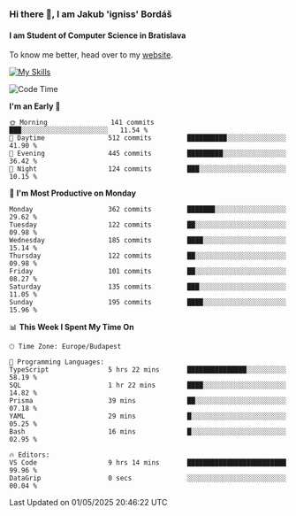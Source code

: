 ### Hi there 👋, I am Jakub 'igniss' Bordáš

#### I am Student of Computer Science in Bratislava
To know me better, head over to my [website](https://bordas.sk).

[![My Skills](https://skillicons.dev/icons?i=js,typescript,html,css,figma,svelte,vue,next,postgresql,nest,express,nodejs)](https://bordas.sk)


<!--START_SECTION:waka-->
![Code Time](http://img.shields.io/badge/Code%20Time-1%2C868%20hrs%202%20mins-blue)

**I'm an Early 🐤** 

```text
🌞 Morning                141 commits         ███░░░░░░░░░░░░░░░░░░░░░░   11.54 % 
🌆 Daytime                512 commits         ██████████░░░░░░░░░░░░░░░   41.90 % 
🌃 Evening                445 commits         █████████░░░░░░░░░░░░░░░░   36.42 % 
🌙 Night                  124 commits         ███░░░░░░░░░░░░░░░░░░░░░░   10.15 % 
```
📅 **I'm Most Productive on Monday** 

```text
Monday                   362 commits         ███████░░░░░░░░░░░░░░░░░░   29.62 % 
Tuesday                  122 commits         ██░░░░░░░░░░░░░░░░░░░░░░░   09.98 % 
Wednesday                185 commits         ████░░░░░░░░░░░░░░░░░░░░░   15.14 % 
Thursday                 122 commits         ██░░░░░░░░░░░░░░░░░░░░░░░   09.98 % 
Friday                   101 commits         ██░░░░░░░░░░░░░░░░░░░░░░░   08.27 % 
Saturday                 135 commits         ███░░░░░░░░░░░░░░░░░░░░░░   11.05 % 
Sunday                   195 commits         ████░░░░░░░░░░░░░░░░░░░░░   15.96 % 
```


📊 **This Week I Spent My Time On** 

```text
🕑︎ Time Zone: Europe/Budapest

💬 Programming Languages: 
TypeScript               5 hrs 22 mins       ███████████████░░░░░░░░░░   58.19 % 
SQL                      1 hr 22 mins        ████░░░░░░░░░░░░░░░░░░░░░   14.82 % 
Prisma                   39 mins             ██░░░░░░░░░░░░░░░░░░░░░░░   07.18 % 
YAML                     29 mins             █░░░░░░░░░░░░░░░░░░░░░░░░   05.25 % 
Bash                     16 mins             █░░░░░░░░░░░░░░░░░░░░░░░░   02.95 % 

🔥 Editors: 
VS Code                  9 hrs 14 mins       █████████████████████████   99.96 % 
DataGrip                 0 secs              ░░░░░░░░░░░░░░░░░░░░░░░░░   00.04 % 
```


 Last Updated on 01/05/2025 20:46:22 UTC
<!--END_SECTION:waka-->
